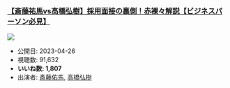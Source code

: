 ### [【斎藤祐馬vs高橋弘樹】採用面接の裏側！赤裸々解説【ビジネスパーソン必見】](https://www.youtube.com/watch?v=tGNtZPc-SSU)
[![](https://img.youtube.com/vi/tGNtZPc-SSU/sddefault.jpg)](https://www.youtube.com/watch?v=tGNtZPc-SSU)
-   公開日: 2023-04-26
-   視聴数: 91,632
-   **いいね数: 1,807**
-   出演者: [斎藤佑馬](/rehacq_fan/people/斎藤佑馬 "wikilink"), [高橋弘樹](/rehacq_fan/people/高橋弘樹 "wikilink")
